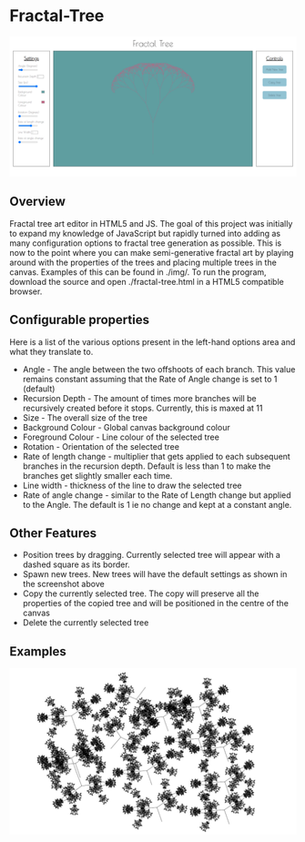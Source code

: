 # Fractal-Tree

![ui](img/ui.png)

## Overview

Fractal tree art editor in HTML5 and JS. The goal of this project was initially to expand my knowledge of JavaScript but rapidly turned into adding as many configuration options to fractal tree generation as possible. This is now to the point where you can make semi-generative fractal art by playing around with the properties of the trees and placing multiple trees in the canvas. Examples of this can be found in ./img/. To run the program, download the source and open ./fractal-tree.html in a HTML5 compatible browser.

## Configurable properties

Here is a list of the various options present in the left-hand options area and what they translate to.

- Angle - The angle between the two offshoots of each branch. This value remains constant assuming that the Rate of Angle change is set to 1 (default)
- Recursion Depth - The amount of times more branches will be recursively created before it stops. Currently, this is maxed at 11
- Size - The overall size of the tree
- Background Colour - Global canvas background colour
- Foreground Colour - Line colour of the selected tree
- Rotation - Orientation of the selected tree
- Rate of length change - multiplier that gets applied to each subsequent branches in the recursion depth. Default is less than 1 to make the branches get slightly smaller each time.
- Line width - thickness of the line to draw the selected tree
- Rate of angle change - similar to the Rate of Length change but applied to the Angle. The default is 1 ie no change and kept at a constant angle.

## Other Features

- Position trees by dragging. Currently selected tree will appear with a dashed square as its border.
- Spawn new trees. New trees will have the default settings as shown in the screenshot above
- Copy the currently selected tree. The copy will preserve all the properties of the copied tree and will be positioned in the centre of the canvas
- Delete the currently selected tree

## Examples

![01](img/01.png)
